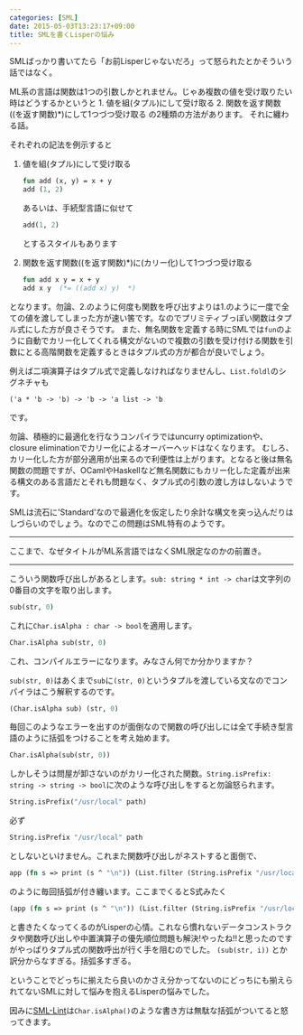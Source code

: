 ```yaml
---
categories: [SML]
date: 2015-05-03T13:23:17+09:00
title: SMLを書くLisperの悩み
---
```

SMLばっかり書いてたら「お前Lisperじゃないだろ」って怒られたとかそういう話ではなく。

ML系の言語は関数は1つの引数しかとれません。じゃあ複数の値を受け取りたい時はどうするかというと 1. 値を組(タプル)にして受け取る 2. 関数を返す関数((を返す関数)*)にして1つづつ受け取る の2種類の方法があります。
それに纏わる話。
<!--more-->
それぞれの記法を例示すると

1. 値を組(タプル)にして受け取る
    
    ```sml
    fun add (x, y) = x + y
    add (1, 2)
    ```
    
    あるいは、手続型言語に似せて

    ```sml
    add(1, 2)
    ```
    
    とするスタイルもあります
2. 関数を返す関数((を返す関数)*)に(カリー化)して1つづつ受け取る
    
    ```sml
    fun add x y = x + y
    add x y  (*= ((add x) y)  *)
    ```

となります。勿論、2.のように何度も関数を呼び出すよりは1.のように一度で全ての値を渡してしまった方が速い筈です。なのでプリミティブっぽい関数はタプル式にした方が良さそうです。
また、無名関数を定義する時にSMLでは`fun`のように自動でカリー化してくれる構文がないので複数の引数を受け付ける関数を引数にとる高階関数を定義するときはタプル式の方が都合が良いでしょう。

例えば二項演算子はタプル式で定義しなければなりませんし、`List.foldl`のシグネチャも

	('a * 'b -> 'b) -> 'b -> 'a list -> 'b

です。

勿論、積極的に最適化を行なうコンパイラではuncurry optimizationや、closure eliminationでカリー化によるオーバーヘッドはなくなります。
むしろ、カリー化した方が部分適用が出来るので利便性は上がります。となると後は無名関数の問題ですが、OCamlやHaskellなど無名関数にもカリー化した定義が出来る構文のある言語だとそれも問題なく、タプル式の引数の渡し方はしないようです。

SMLは流石に'Standard'なので最適化を仮定したり余計な構文を突っ込んだりはしづらいのでしょう。なのでこの問題はSML特有のようです。

----

ここまで、なぜタイトルがML系言語ではなくSML限定なのかの前置き。

----

こういう関数呼び出しがあるとします。`sub: string * int -> char`は文字列の0番目の文字を取り出します。

```sml
sub(str, 0)
```

これに`Char.isAlpha : char -> bool`を適用します。

```sml
Char.isAlpha sub(str, 0)
```

これ、コンパイルエラーになります。みなさん何でか分かりますか？

`sub(str, 0)`はあくまで`sub`に`(str, 0)`というタプルを渡している文なのでコンパイラはこう解釈するのです。

```sml
(Char.isAlpha sub) (str, 0)
```

毎回このようなエラーを出すのが面倒なので関数の呼び出しには全て手続き型言語のように括弧をつけることを考え始めます。

```sml
Char.isAlpha(sub(str, 0))
```

しかしそうは問屋が卸さないのがカリー化された関数。`String.isPrefix: string -> string -> bool`に次のような呼び出しをすると勿論怒られます。

```sml
String.isPrefix("/usr/local" path)
```

必ず

```sml
String.isPrefix "/usr/local" path
```

としないといけません。これまた関数呼び出しがネストすると面倒で、

```sml
app (fn s => print (s ^ "\n")) (List.filter (String.isPrefix "/usr/local") paths)
```

のように毎回括弧が付き纏います。ここまでくるとS式みたく

```sml
(app (fn s => print (s ^ "\n")) (List.filter (String.isPrefix "/usr/local") paths))
```

と書きたくなってくるのがLisperの心情。これなら慣れないデータコンストラクタや関数呼び出しや中置演算子の優先順位問題も解決!やったね!!と思ったのですがやっぱりタプル式の関数呼出が行く手を阻むのでした。
`(sub(str, i))` とか訳分からなすぎる。括弧多すぎる。



ということでどっちに揃えたら良いのかさえ分かってないのにどっちにも揃えられてないSMLに対して悩みを抱えるLisperの悩みでした。


因みに[SML-Lint](https://github.com/nrnrnr/SML-Lint)は`Char.isAlpha()`のような書き方は無駄な括弧がついてると怒ってきます。
